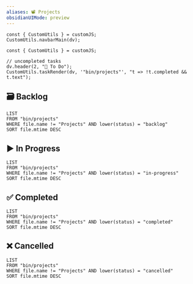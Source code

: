 ```yaml
---
aliases: 📽️ Projects
obsidianUIMode: preview
---
```


```dataviewjs
const { CustomUtils } = customJS;
CustomUtils.navbarMain(dv);
```

<!-- Projects: Projects accomplish goals & have a polished product as the end result. The project template is generated when you create a new note from this page. -->

```dataviewjs
const { CustomUtils } = customJS;

// uncompleted tasks
dv.header(2, "🔄 To Do");
CustomUtils.taskRender(dv, '"bin/projects"', "t => !t.completed && t.text");
```

## 🗃️ Backlog

<!-- Backlog: Lists projects in backlog with most recent at the top. -->

```dataview
LIST
FROM "bin/projects"
WHERE file.name != "Projects" AND lower(status) = "backlog"
SORT file.mtime DESC
```

## ▶️ In Progress

```dataview
LIST
FROM "bin/projects"
WHERE file.name != "Projects" AND lower(status) = "in-progress"
SORT file.mtime DESC
```

## ✅ Completed

```dataview
LIST
FROM "bin/projects"
WHERE file.name != "Projects" AND lower(status) = "completed"
SORT file.mtime DESC
```

## ❌ Cancelled

```dataview
LIST
FROM "bin/projects"
WHERE file.name != "Projects" AND lower(status) = "cancelled"
SORT file.mtime DESC
```
